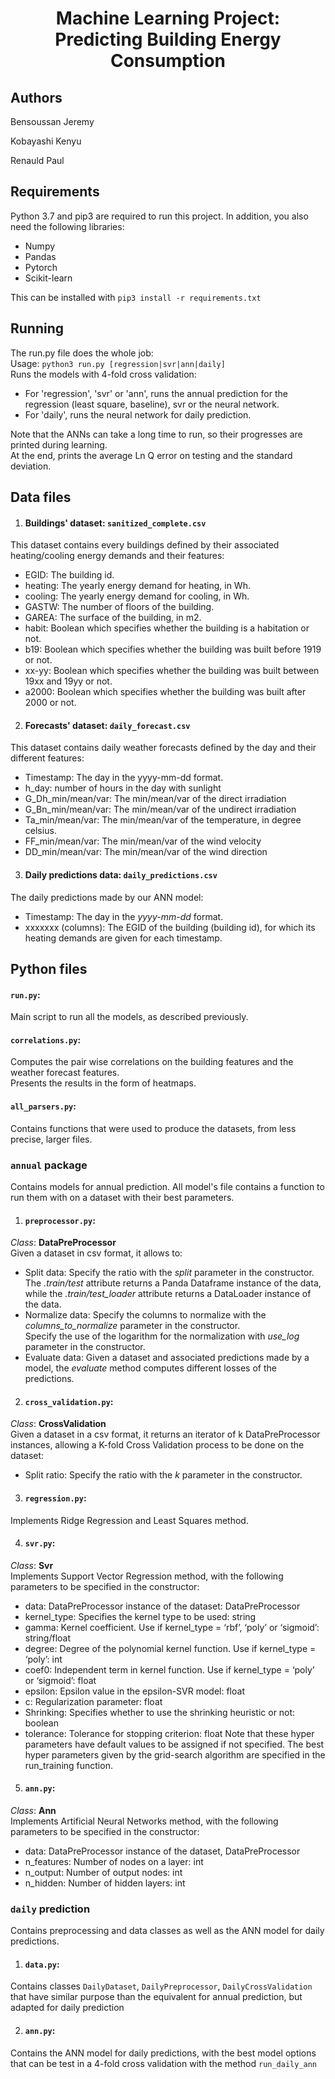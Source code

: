 <h1 align="center"> Machine Learning Project: Predicting Building Energy Consumption </h1>

## Authors
Bensoussan Jeremy

Kobayashi Kenyu

Renauld Paul

## Requirements
Python 3.7 and pip3 are required to run this project. In addition, you also need the following libraries:
* Numpy
* Pandas
* Pytorch
* Scikit-learn

This can be installed with `pip3 install -r requirements.txt`

## Running

The run.py file does the whole job:<br/>
Usage: `python3 run.py [regression|svr|ann|daily]`<br/>
Runs the models with 4-fold cross validation:<br/>
* For 'regression', 'svr' or 'ann', runs the annual prediction for the regression (least square, baseline), svr or the neural network.
* For 'daily', runs the neural network for daily prediction.<br/>

Note that the ANNs can take a long time to run, so their progresses are printed during learning.<br/>
At the end, prints the average Ln Q error on testing and the standard deviation.

## Data files

1. #### Buildings' dataset: `sanitized_complete.csv`
This dataset contains every buildings defined by their associated heating/cooling energy demands and their features:
* EGID: The building id.
* heating: The yearly energy demand for heating, in Wh.
* cooling: The yearly energy demand for cooling, in Wh.
* GASTW: The number of floors of the building.
* GAREA: The surface of the building, in m2.
* habit: Boolean which specifies whether the building is a habitation or not.
* b19: Boolean which specifies whether the building was built before 1919 or not.
* xx-yy: Boolean which specifies whether the building was built between 19xx and 19yy or not.
* a2000: Boolean which specifies whether the building was built after 2000 or not.

2. #### Forecasts' dataset: `daily_forecast.csv`
This dataset contains daily weather forecasts defined by the day and their different features:
* Timestamp: The day in the yyyy-mm-dd format.
* h_day: number of hours in the day with sunlight
* G_Dh_min/mean/var: The min/mean/var of the direct irradiation
* G_Bn_min/mean/var: The min/mean/var of the undirect irradiation
* Ta_min/mean/var: The min/mean/var of the temperature, in degree celsius.
* FF_min/mean/var: The min/mean/var of the wind velocity
* DD_min/mean/var: The min/mean/var of the wind direction

3. #### Daily predictions data: `daily_predictions.csv`
The daily predictions made by our ANN model:
* Timestamp: The day in the *yyyy-mm-dd* format.
* xxxxxxx (columns): The EGID of the building (building id), for which its heating demands are given for each timestamp.


## Python files

#### `run.py`:
Main script to run all the models, as described previously.

#### `correlations.py`:
Computes the pair wise correlations on the building features and the weather forecast features.<br/>
Presents the results in the form of heatmaps.

#### `all_parsers.py`:
Contains functions that were used to produce the datasets, from less precise, larger files.


### `annual` package
Contains models for annual prediction. All model's file contains a function
to run them with on a dataset with their best parameters.

1. #### `preprocessor.py`:
*Class*: **DataPreProcessor**<br/>
Given a dataset in csv format, it allows to:
* Split data:
Specify the ratio with the *split* parameter in the constructor.<br/>
The *.train/test* attribute returns a Panda Dataframe instance of the data,
while the *.train/test_loader* attribute returns a DataLoader instance of the data.
* Normalize data:
Specify the columns to normalize with the *columns_to_normalize* parameter in the constructor.<br/>
Specify the use of the logarithm for the normalization with *use_log* parameter in the constructor.
* Evaluate data:
Given a dataset and associated predictions made by a model, the *evaluate* method computes different losses of the predictions.

2. #### `cross_validation.py`:
*Class*: **CrossValidation**<br/>
Given a dataset in a csv format, it returns an iterator of k DataPreProcessor instances,
allowing a K-fold Cross Validation process to be done on the dataset:
* Split ratio:
Specify the ratio with the *k* parameter in the constructor.

3. #### `regression.py`:
Implements Ridge Regression and Least Squares method.

4. #### `svr.py`:
*Class*: **Svr**<br/>
Implements Support Vector Regression method, with the following parameters to be specified in the constructor:
* data: DataPreProcessor instance of the dataset: DataPreProcessor
* kernel_type: Specifies the kernel type to be used: string
* gamma: Kernel coefficient. Use if kernel_type = ‘rbf’, ‘poly’ or ‘sigmoid’: string/float
* degree: Degree of the polynomial kernel function. Use if kernel_type = ‘poly’: int
* coef0: Independent term in kernel function. Use if kernel_type = ‘poly’ or ‘sigmoid’: float
* epsilon: Epsilon value in the epsilon-SVR model: float
* c: Regularization parameter: float
* Shrinking: Specifies whether to use the shrinking heuristic or not: boolean
* tolerance: Tolerance for stopping criterion: float
Note that these hyper parameters have default values to be assigned if not specified.
The best hyper parameters given by the grid-search algorithm are specified in the run_training function.

5. #### `ann.py`:
*Class*: **Ann**<br/>
Implements Artificial Neural Networks method, with the following parameters to be specified in the constructor:
* data:  DataPreProcessor instance of the dataset, DataPreProcessor
* n_features: Number of nodes on a layer: int
* n_output: Number of output nodes: int
* n_hidden: Number of hidden layers: int

### `daily` prediction
Contains preprocessing and data classes as well as the ANN model for daily predictions.

1. #### `data.py`:
Contains classes `DailyDataset`, `DailyPreprocessor`, `DailyCrossValidation`
that have similar purpose than the equivalent for annual prediction, but adapted for daily prediction

2. #### `ann.py`:
Contains the ANN model for daily predictions, with the best model options that can be test in a 4-fold cross validation with the method `run_daily_ann`
